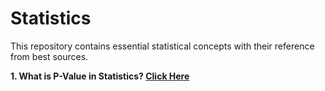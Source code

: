 # Statistics

This repository contains essential statistical concepts with their reference from best sources.

**1. What is P-Value in Statistics? [Click Here](https://www.investopedia.com/terms/p/p-value.asp)**
